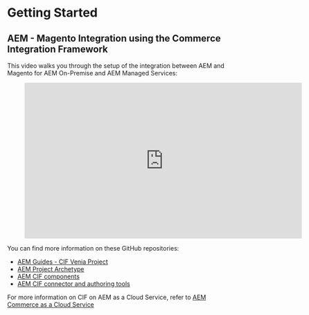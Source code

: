 # Getting Started

## AEM - Magento Integration using the Commerce Integration Framework

This video walks you through the setup of the integration between AEM and Magento for AEM On-Premise and AEM Managed Services:

<figure class="video_container">
  <iframe title="Adobe Video Publishing Cloud Player" width="640" height="360" src="https://video.tv.adobe.com/v/27399/?quality=12" frameborder="0" webkitallowfullscreen mozallowfullscreen allowfullscreen scrolling="no"></iframe>
</figure>

You can find more information on these GitHub repositories:

- [AEM Guides - CIF Venia Project](https://github.com/adobe/aem-cif-guides-venia)
- [AEM Project Archetype](https://github.com/adobe/aem-project-archetype)
- [AEM CIF components](https://github.com/adobe/aem-core-cif-components)
- [AEM CIF connector and authoring tools](https://github.com/adobe/commerce-cif-connector)

For more information on CIF on AEM as a Cloud Service, refer to [AEM Commerce as a Cloud Service](https://docs.adobe.com/content/help/en/experience-manager-cloud-service/commerce/home.html)
